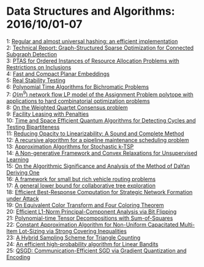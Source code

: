 # Data Structures and Algorithms: 2016/10/01-07  
1: [Regular and almost universal hashing: an efficient implementation](https://doi.org/10.48550/arXiv.1609.09840)  
2: [Technical Report: Graph-Structured Sparse Optimization for Connected  Subgraph Detection](https://doi.org/10.48550/arXiv.1609.09864)  
3: [PTAS for Ordered Instances of Resource Allocation Problems with  Restrictions on Inclusions](https://doi.org/10.48550/arXiv.1610.00082)  
4: [Fast and Compact Planar Embeddings](https://doi.org/10.48550/arXiv.1610.00130)  
5: [Real Stability Testing](https://doi.org/10.48550/arXiv.1610.00209)  
6: [Polynomial Time Algorithms for Bichromatic Problems](https://doi.org/10.48550/arXiv.1610.00300)  
7: [$O(m^9)$ network flow LP model of the Assignment Problem polytope with  applications to hard combinatorial optimization problems](https://doi.org/10.48550/arXiv.1610.00353)  
8: [On the Weighted Quartet Consensus problem](https://doi.org/10.48550/arXiv.1610.00505)  
9: [Facility Leasing with Penalties](https://doi.org/10.48550/arXiv.1610.00575)  
10: [Time and Space Efficient Quantum Algorithms for Detecting Cycles and  Testing Bipartiteness](https://doi.org/10.48550/arXiv.1610.00581)  
11: [Reducing Opacity to Linearizability: A Sound and Complete Method](https://doi.org/10.48550/arXiv.1610.01004)  
12: [A recursive algorithm for a pipeline maintenance scheduling problem](https://doi.org/10.48550/arXiv.1610.01150)  
13: [Approximation Algorithms for Stochastic k-TSP](https://doi.org/10.48550/arXiv.1610.01058)  
14: [A Non-generative Framework and Convex Relaxations for Unsupervised  Learning](https://doi.org/10.48550/arXiv.1610.01132)  
15: [On the Algorithmic Significance and Analysis of the Method of DaYan  Deriving One](https://doi.org/10.48550/arXiv.1610.01175)  
16: [A framework for small but rich vehicle routing problems](https://doi.org/10.48550/arXiv.1610.01876)  
17: [A general lower bound for collaborative tree exploration](https://doi.org/10.48550/arXiv.1610.01753)  
18: [Efficient Best-Response Computation for Strategic Network Formation  under Attack](https://doi.org/10.48550/arXiv.1610.01861)  
19: [On Equivalent Color Transform and Four Coloring Theorem](https://doi.org/10.48550/arXiv.1610.01865)  
20: [Efficient L1-Norm Principal-Component Analysis via Bit Flipping](https://doi.org/10.48550/arXiv.1610.01959)  
21: [Polynomial-time Tensor Decompositions with Sum-of-Squares](https://doi.org/10.48550/arXiv.1610.01980)  
22: [Constant Approximation Algorithm for Non-Uniform Capacitated Multi-Item  Lot-Sizing via Strong Covering Inequalities](https://doi.org/10.48550/arXiv.1610.02056)  
23: [A Hybrid Sampling Scheme for Triangle Counting](https://doi.org/10.48550/arXiv.1610.02066)  
24: [An efficient high-probability algorithm for Linear Bandits](https://doi.org/10.48550/arXiv.1610.02072)  
25: [QSGD: Communication-Efficient SGD via Gradient Quantization and Encoding](https://doi.org/10.48550/arXiv.1610.02132)  